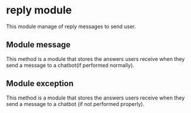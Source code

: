 # reply module

This module manage of reply messages to send user.

## Module message

This method is a module that stores the answers users receive when they send a message to a chatbot(if performed normally).

## Module exception

This method is a module that stores the answers users receive when they send a message to a chatbot (if not performed properly).
